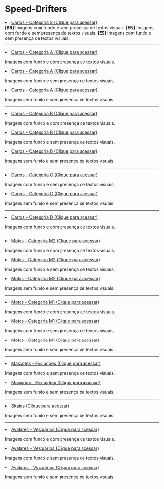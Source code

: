 # Speed-Drifters

<li><a href="https://github.com/K0dev/Speed-Drifters/tree/GCSM/Car%20S">Carros - Categoria S (Clique para acessar)</a></li>
<b>[BR]</b> Imagens com fundo e sem presença de textos visuais. 
<b>[EN]</b> Imagens com fundo e sem presença de textos visuais. 
<b>[ES]</b> Imagens com fundo e sem presença de textos visuais. 


<hr>

<li><a href="https://github.com/K0dev/Speed-Drifters/tree/GCSM/Car%20A%20-%201">Carros - Categoria A (Clique para acessar)</a></li>
<p> Imagens com fundo e com presença de textos visuais. </p>
<li><a href="https://github.com/K0dev/Speed-Drifters/tree/GCSM/Car%20A%20-%202">Carros - Categoria A (Clique para acessar)</a></li>
<p> Imagens com fundo e sem presença de textos visuais. </p>
<li><a href="https://github.com/K0dev/Speed-Drifters/tree/GCSM/Car%20A%20-%203">Carros - Categoria A (Clique para acessar)</a></li>
<p> Imagens sem fundo e sem presença de textos visuais. </p>

<hr>

<li><a href="https://github.com/K0dev/Speed-Drifters/tree/GCSM/Car%20B%20-%201">Carros - Categoria B (Clique para acessar)</a></li>
<p> Imagens com fundo e com presença de textos visuais. </p>
<li><a href="https://github.com/K0dev/Speed-Drifters/tree/GCSM/Car%20B%20-%202">Carros - Categoria B (Clique para acessar)</a></li>
<p> Imagens com fundo e sem presença de textos visuais. </p>
<li><a href="https://github.com/K0dev/Speed-Drifters/tree/GCSM/Car%20B%20-%203">Carros - Categoria B (Clique para acessar)</a></li>
<p> Imagens sem fundo e sem presença de textos visuais. </p>

<hr>


<li><a href="https://github.com/K0dev/Speed-Drifters/tree/GCSM/Car%20C%20-%201">Carros - Categoria C (Clique para acessar)</a></li>
<p> Imagens com fundo e sem presença de textos visuais. </p>
<li><a href="https://github.com/K0dev/Speed-Drifters/tree/GCSM/Car%20C%20-%202">Carros - Categoria C (Clique para acessar)</a></li>
<p> Imagens sem fundo e sem presença de textos visuais. </p>

<hr>

<li><a href="https://github.com/K0dev/Speed-Drifters/tree/GCSM/Car%20D%20-%201">Carros - Categoria D (Clique para acessar)</a></li>
<p> Imagens com fundo e com presença de textos visuais. </p>

<hr>

<li><a href="https://github.com/K0dev/Speed-Drifters/tree/GCSM/M2%20-%201">Motos - Categoria M2 (Clique para acessar)</a></li>
<p> Imagens com fundo e com presença de textos visuais. </p>
<li><a href="https://github.com/K0dev/Speed-Drifters/tree/GCSM/M2%20-%202">Motos - Categoria M2 (Clique para acessar)</a></li>
<p> Imagens com fundo e sem presença de textos visuais. </p>
<li><a href="https://github.com/K0dev/Speed-Drifters/tree/GCSM/M2%20-%203">Motos - Categoria M2 (Clique para acessar)</a></li>
<p> Imagens sem fundo e sem presença de textos visuais. </p>

<hr>

<li><a href="https://github.com/K0dev/Speed-Drifters/tree/GCSM/M1%20-%201">Motos - Categoria M1 (Clique para acessar)</a></li>
<p> Imagens com fundo e com presença de textos visuais. </p>
<li><a href="https://github.com/K0dev/Speed-Drifters/tree/GCSM/M1%20-%202">Motos - Categoria M1 (Clique para acessar)</a></li>
<p> Imagens com fundo e sem presença de textos visuais. </p>
<li><a href="https://github.com/K0dev/Speed-Drifters/tree/GCSM/M1%20-%203">Motos - Categoria M1 (Clique para acessar)</a></li>
<p> Imagens sem fundo e sem presença de textos visuais. </p>

<hr>

<li><a href="https://github.com/K0dev/Speed-Drifters/tree/GCSM/Pet%20-%202">Mascotes - Evoluções (Clique para acessar)</a></li>
<p> Imagens com fundo e sem presença de textos visuais. </p>
<li><a href="https://github.com/K0dev/Speed-Drifters/tree/GCSM/Pet%20-%203">Mascotes - Evoluções (Clique para acessar)</a></li>
<p> Imagens sem fundo e sem presença de textos visuais. </p>
  
<hr>

<li><a href="https://github.com/K0dev/Speed-Drifters/tree/GCSM/Skate%20-%203">Skates (Clique para acessar)</a></li>
<p> Imagens sem fundo e sem presença de textos visuais. </p>

<hr>

<li><a href="https://github.com/K0dev/Speed-Drifters/tree/GCSM/Avatar%20-%201">Avatares - Vestuários (Clique para acessar)</a></li>
<p> Imagens com fundo e com presença de textos visuais. </p>
<li><a href="https://github.com/K0dev/Speed-Drifters/tree/GCSM/Avatar%20-%202">Avatares - Vestuários (Clique para acessar)</a></li>
<p> Imagens com fundo e sem presença de textos visuais. </p>
<li><a href="https://github.com/K0dev/Speed-Drifters/tree/GCSM/Avatar%20-%203">Avatares - Vestuários (Clique para acessar)</a></li>
<p> Imagens sem fundo e sem presença de textos visuais. </p>

<hr>


